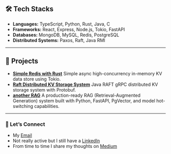## 🛠️ Tech Stacks
- **Languages:** TypeScript, Python, Rust, Java, C
- **Frameworks:** React, Express, Node.js, Tokio, FastAPI
- **Databases:** MongoDB, MySQL, Redis, PostgreSQL
- **Distributed Systems:** Paxos, Raft, Java RMI
---
## 🚀 Projects
- **[Simple Redis with Rust](https://github.com/CheneyX2000/simple-redis-with-rust)** Simple async high-concurrency in-memory KV data store using Tokio.
- **[Raft Distributed KV Storage System](https://github.com/CheneyX2000/raft_distributed_KV_storage)** Java RAFT gRPC distributed KV storage system with Protobuf.
- **[another RAG](https://github.com/CheneyX2000/another_RAG)** A production-ready RAG (Retrieval-Augmented Generation) system built with Python, FastAPI, PgVector, and model hot-switching capabilities.
---
### 🤝 Let’s Connect
- My [Email](mailto:xuchengyou728@gmail.com) 
- Not really active but I still have a [LinkedIn](https://www.linkedin.com/in/cheney-sheu/)
- From time to time I share my thoughts on [Medium](https://medium.com/@chengyouxu)
